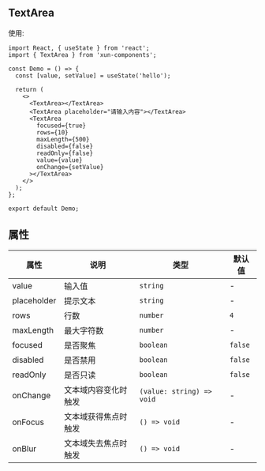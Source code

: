 ## TextArea

使用:

```tsx
import React, { useState } from 'react';
import { TextArea } from 'xun-components';

const Demo = () => {
  const [value, setValue] = useState('hello');

  return (
    <>
      <TextArea></TextArea>
      <TextArea placeholder="请输入内容"></TextArea>
      <TextArea
        focused={true}
        rows={10}
        maxLength={500}
        disabled={false}
        readOnly={false}
        value={value}
        onChange={setValue}
      ></TextArea>
    </>
  );
};

export default Demo;
```

## 属性

| 属性        | 说明                 | 类型                      | 默认值  |
| ----------- | -------------------- | ------------------------- | ------- |
| value       | 输入值               | `string`                  | -       |
| placeholder | 提示文本             | `string`                  | -       |
| rows        | 行数                 | `number`                  | `4`     |
| maxLength   | 最大字符数           | `number`                  | -       |
| focused     | 是否聚焦             | `boolean`                 | `false` |
| disabled    | 是否禁用             | `boolean`                 | `false` |
| readOnly    | 是否只读             | `boolean`                 | `false` |
| onChange    | 文本域内容变化时触发 | `(value: string) => void` | -       |
| onFocus     | 文本域获得焦点时触发 | `() => void`              | -       |
| onBlur      | 文本域失去焦点时触发 | `() => void`              | -       |

